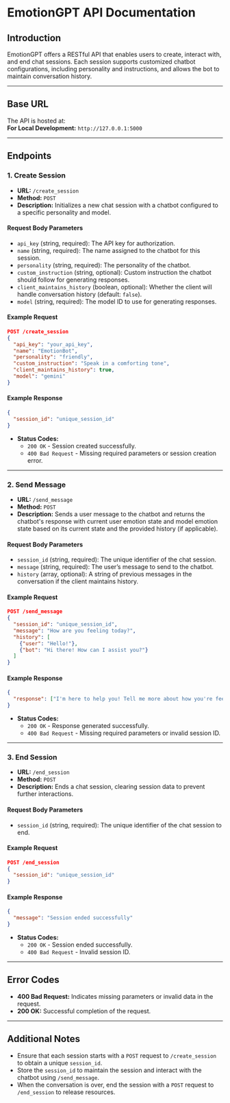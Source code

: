 # EmotionGPT API Documentation

## Introduction

EmotionGPT offers a RESTful API that enables users to create, interact with, and end chat sessions. Each session supports customized chatbot configurations, including personality and instructions, and allows the bot to maintain conversation history.

---

## Base URL

The API is hosted at:  
**For Local Development:** `http://127.0.0.1:5000`

---

## Endpoints

### 1. **Create Session**

- **URL:** `/create_session`
- **Method:** `POST`
- **Description:** Initializes a new chat session with a chatbot configured to a specific personality and model.

#### Request Body Parameters

- `api_key` (string, required): The API key for authorization.
- `name` (string, required): The name assigned to the chatbot for this session.
- `personality` (string, required): The personality of the chatbot.
- `custom_instruction` (string, optional): Custom instruction the chatbot should follow for generating responses.
- `client_maintains_history` (boolean, optional): Whether the client will handle conversation history (default: `false`).
- `model` (string, required): The model ID to use for generating responses.

#### Example Request

```json
POST /create_session
{
  "api_key": "your_api_key",
  "name": "EmotionBot",
  "personality": "friendly",
  "custom_instruction": "Speak in a comforting tone",
  "client_maintains_history": true,
  "model": "gemini"
}
```

#### Example Response

```json
{
  "session_id": "unique_session_id"
}
```

- **Status Codes:**
  - `200 OK` - Session created successfully.
  - `400 Bad Request` - Missing required parameters or session creation error.

---

### 2. **Send Message**

- **URL:** `/send_message`
- **Method:** `POST`
- **Description:** Sends a user message to the chatbot and returns the chatbot's response with current user emotion state and model emotion state based on its current state and the provided history (if applicable).

#### Request Body Parameters

- `session_id` (string, required): The unique identifier of the chat session.
- `message` (string, required): The user’s message to send to the chatbot.
- `history` (array, optional): A string of previous messages in the conversation if the client maintains history.

#### Example Request

```json
POST /send_message
{
  "session_id": "unique_session_id",
  "message": "How are you feeling today?",
  "history": [
    {"user": "Hello!"},
    {"bot": "Hi there! How can I assist you?"}
  ]
}
```

#### Example Response

```json
{
  "response": ["I'm here to help you! Tell me more about how you're feeling.","user_emotion_state","model_emotion_state"]
}
```

- **Status Codes:**
  - `200 OK` - Response generated successfully.
  - `400 Bad Request` - Missing required parameters or invalid session ID.

---

### 3. **End Session**

- **URL:** `/end_session`
- **Method:** `POST`
- **Description:** Ends a chat session, clearing session data to prevent further interactions.

#### Request Body Parameters

- `session_id` (string, required): The unique identifier of the chat session to end.

#### Example Request

```json
POST /end_session
{
  "session_id": "unique_session_id"
}
```

#### Example Response

```json
{
  "message": "Session ended successfully"
}
```

- **Status Codes:**
  - `200 OK` - Session ended successfully.
  - `400 Bad Request` - Invalid session ID.

---

## Error Codes

- **400 Bad Request:** Indicates missing parameters or invalid data in the request.
- **200 OK:** Successful completion of the request.

---

## Additional Notes

- Ensure that each session starts with a `POST` request to `/create_session` to obtain a unique `session_id`.
- Store the `session_id` to maintain the session and interact with the chatbot using `/send_message`.
- When the conversation is over, end the session with a `POST` request to `/end_session` to release resources.

